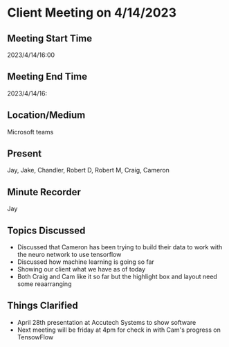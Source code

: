 # Client Meeting on 4/14/2023

## Meeting Start Time

2023/4/14/16:00

## Meeting End Time

2023/4/14/16:

## Location/Medium

Microsoft teams

## Present

Jay, Jake, Chandler, Robert D, Robert M, Craig, Cameron

## Minute Recorder

Jay

## Topics Discussed

* Discussed that Cameron has been trying to build their data to work with the neuro network to use tensorflow
* Discussed how machine learning is going so far
* Showing our client what we have as of today
* Both Craig and Cam like it so far but the highlight box and layout need some reaarranging

## Things Clarified

* April 28th presentation at Accutech Systems to show software
* Next meeting will be friday at 4pm for check in with Cam's progress on TensowFlow
